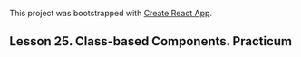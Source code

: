 This project was bootstrapped with [Create React App](https://github.com/facebook/create-react-app).

## Lesson 25. Class-based Components. Practicum
